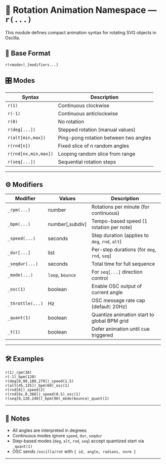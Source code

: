 # 🔁 Rotation Animation Namespace — `r(...)`

This module defines compact animation syntax for rotating SVG objects in Oscilla.

## 🧩 Base Format

```
r(<mode>)_[modifiers...]
```

## 🎛️ Modes

| Syntax              | Description                           |
|---------------------|---------------------------------------|
| `r(1)`              | Continuous clockwise                  |
| `r(-1)`             | Continuous anticlockwise              |
| `r(0)`              | No rotation                           |
| `r(deg[...])`       | Stepped rotation (manual values)      |
| `r(alt[min,max])`   | Ping-pong rotation between two angles |
| `r(rnd[n])`         | Fixed slice of n random angles        |
| `r(rnd[nx,min,max])`| Looping random slice from range       |
| `r(seq[...])`       | Sequential rotation steps             |

---

## ⚙️ Modifiers

| Modifier         | Values          | Description                                      |
|------------------|------------------|--------------------------------------------------|
| `_rpm(...)`      | number           | Rotations per minute (for continuous)           |
| `_bpm(...)`      | number[,subdiv]  | Tempo-based speed (1 rotation per note)         |
| `_speed(...)`    | seconds          | Step duration (applies to `deg`, `rnd`, `alt`)  |
| `_dur[...]`      | list             | Per-step durations (for `deg`, `rnd`, `seq`)    |
| `_seqdur(...)`   | seconds          | Total time for full sequence                    |
| `_mode(...)`     | `loop`, `bounce` | For `seq[...]` direction control                |
| `_osc(1)`        | boolean          | Enable OSC output of current angle              |
| `_throttle(...)` | Hz               | OSC message rate cap (default: 20Hz)            |
| `_quant(1)`      | boolean          | Quantize animation start to global BPM grid     |
| `_t(1)`          | boolean          | Defer animation until cue triggered             |

---

## 🛠️ Examples

```
r(1)_rpm(30)
r(-1)_bpm(120)
r(deg[0,90,180,270])_speed(1.5)
r(alt[45,135])_bpm(60)_osc(1)
r(rnd[6])_speed(2)
r(rnd[6x,0,360])_speed(0.5)_osc(1)
r(seq[0,120,240])_bpm(90)_mode(bounce)_quant(1)
```

---

## 🧠 Notes

- All angles are interpreted in degrees
- Continuous modes ignore `speed`, `dur`, `seqdur`
- Step-based modes (`deg`, `alt`, `rnd`, `seq`) accept quantized start via `_quant(1)`
- OSC sends `/oscilla/rot` with `{ id, angle, radians, norm }`

---